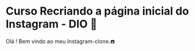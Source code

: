 # Curso Recriando a página inicial do Instagram - DIO 👨‍

Olá ! Bem vindo ao meu Instagram-clone.:phone:
